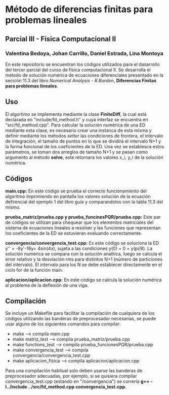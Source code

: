 # Método de diferencias finitas para problemas lineales
## Parcial III - Física Computacional II
### Valentina Bedoya, Johan Carrillo, Daniel Estrada, Lina Montoya

En este repositorio se encuentran los códigos utilizados para el dasarrollo del tercer parcial del curso de física computacional II. Se desarrolla el método de solución numérica de ecuaciones diferenciales presentado en la sección 11.3 del libro *Numerical Analysis - R.Burden*, **Diferencias Finitas para problemas lineales**.

## Uso
El algortimo se implementa mediante la clase **FiniteDiff**, la cual está declarada en "include/fd_method.h" y cuya interfaz se encuentra en "src/fd_method.cpp". Para calcular la solución numérica de una ED mediante esta clase, es necesario crear una instanca de esta misma y definir mediante los métodos *setter* las condiciones de frontera, el intervalo de integración, el tamaño de puntos en lo que se dividirá el intervalo N+1 y la forma funcional de los coeficientes de la ED. Una vez se establesca estos parámetros, se toman dos arreglos de tamaño N+1 y se pasan como argumento al método **solve**, este retornara los valores x_i, y_i de la solución numérica.

## Códigos

**main.cpp:** En este código se prueba el correcto funcionamiento del algoritmo imprimiendo en pantalla los valores solución de la ecuación defirencial del ejemplo 1 del libro guía y comparandolos con la tabla 11.3 del mismo. 

**prueba_matriz/prueba.cpp y prueba_funcinesPQR/prueba.cpp:** Este par de códigos se utilizan para chequear que los elementos matriciales del sistema de ecuaciones lineales a resolver y las funciones que representan los coeficientes de la ED se estuvieran evaluando correctamente.

**convergencia/convergencia_test.cpp:** Es este código se soluciona la ED y'' = -8y'-16y+ 4sin(4x), sujeta a las condiciones y(0) = 0 = y(pi/8). La solución numérica se compara con la solución analítica, luego se calcula el error relativo y la desviación rms para distintos N+1 (número de particiones del intervalo). El intervalo para los N se debe establecer directamente en el ciclo for de la función main. 

**aplicacion/aplicacion.cpp:** En este código se calcula la solución numérica al problema de la deflexión de una viga. 

## Compilación
Se incluye un Makefile para facilitar la compilación de cualquiera de los códigos utilizando las banderas de preprocesador necesarias, se puede usar alguno de los siguientes comandos para compilar:

- make --> compila main.cpp
- make matriz_test --> compila prueba_matriz/prueba.cpp
- make functions_test --> compila prueba_funcionesPQR/prueba.cpp
- make convergencia_test --> compila convergencia/convergencia_test.cpp
- make aplicacion_fisica --> compila aplicacion/aplicacion.cpp

Para una compilación habitual solo deben usarse las banderas de preprocesador adecuadas, por ejemplo, si se quisiera compilar convergencia_test.cpp (estando en "/convergencia") se correría **g++ -I../include ../src/fd_method.cpp convergencia_test.cpp**.





